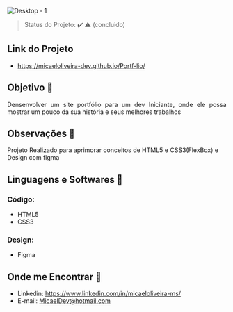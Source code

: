 ![Desktop - 1](https://user-images.githubusercontent.com/72334759/124365866-50a5b280-dc21-11eb-83d0-dcff26ecc5f6.jpg)

> Status do Projeto: :heavy_check_mark: :warning: (concluido)

## Link do Projeto
- https://micaeloliveira-dev.github.io/Portf-lio/

## Objetivo :dart:

<p align="justify">
  Densenvolver um site portfólio para um dev Iniciante, onde ele possa mostrar um pouco da sua história e seus melhores trabalhos </br>
</p>

## Observações 🔭
<p>Projeto Realizado para aprimorar conceitos de HTML5 e CSS3(FlexBox) e Design com figma</p>

## Linguagens e Softwares 🚀 
### Código:
- HTML5
- CSS3
### Design:
- Figma

## Onde me Encontrar 📌
- Linkedin: https://www.linkedin.com/in/micaeloliveira-ms/
- E-mail: MicaelDev@hotmail.com



